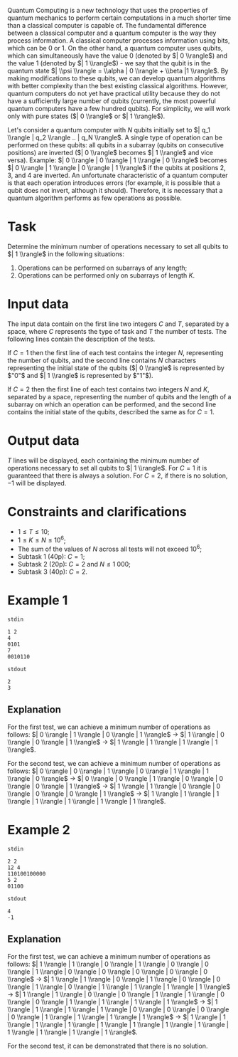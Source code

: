 
Quantum Computing is a new technology that uses the properties of quantum mechanics to perform certain computations in a much shorter time than a classical computer is capable of. The fundamental difference between a classical computer and a quantum computer is the way they process information. A classical computer processes information using bits, which can be $0$ or $1$. On the other hand, a quantum computer uses qubits, which can simultaneously have the value $0$ (denoted by $| 0 \\rangle$) and the value $1$ (denoted by $| 1 \\rangle$) - we say that the qubit is in the quantum state $| \\psi \\rangle = \\alpha | 0 \\rangle + \\beta |1 \\rangle$. By making modifications to these qubits, we can develop quantum algorithms with better complexity than the best existing classical algorithms. However, quantum computers do not yet have practical utility because they do not have a sufficiently large number of qubits (currently, the most powerful quantum computers have a few hundred qubits). For simplicity, we will work only with pure states ($| 0 \\rangle$ or $| 1 \\rangle$).

Let's consider a quantum computer with $N$ qubits initially set to $| q_1 \\rangle | q_2 \\rangle .. | q_N \\rangle$. A single type of operation can be performed on these qubits: all qubits in a subarray (qubits on consecutive positions) are inverted ($| 0 \\rangle$ becomes $| 1 \\rangle$ and vice versa). Example: $| 0 \\rangle | 0 \\rangle | 1 \\rangle | 0 \\rangle$ becomes $| 0 \\rangle | 1 \\rangle | 0 \\rangle | 1 \\rangle$ if the qubits at positions $2$, $3$, and $4$ are inverted. An unfortunate characteristic of a quantum computer is that each operation introduces errors (for example, it is possible that a qubit does not invert, although it should). Therefore, it is necessary that a quantum algorithm performs as few operations as possible.

# Task

Determine the minimum number of operations necessary to set all qubits to $| 1 \\rangle$ in the following situations:

1. Operations can be performed on subarrays of any length;
2. Operations can be performed only on subarrays of length $K$.

# Input data

The input data contain on the first line two integers $C$ and $T$, separated by a space, where $C$ represents the type of task and $T$ the number of tests. The following lines contain the description of the tests.

If $C=1$ then the first line of each test contains the integer $N$, representing the number of qubits, and the second line contains $N$ characters representing the initial state of the qubits ($| 0 \\rangle$ is represented by $"0"$ and $| 1 \\rangle$ is represented by $"1"$).

If $C=2$ then the first line of each test contains two integers $N$ and $K$, separated by a space, representing the number of qubits and the length of a subarray on which an operation can be performed, and the second line contains the initial state of the qubits, described the same as for $C=1$.

# Output data

$T$ lines will be displayed, each containing the minimum number of operations necessary to set all qubits to $| 1 \\rangle$. For $C=1$ it is guaranteed that there is always a solution. For $C=2$, if there is no solution, $-1$ will be displayed.

# Constraints and clarifications

* $1 \leq T \leq 10$;
* $1 \leq K \leq N \leq 10^6$;
* The sum of the values of $N$ across all tests will not exceed $10^6$;
* Subtask $1$ ($40$p): $C = 1$;
* Subtask $2$ ($20$p): $C = 2$ and $N \leq 1\ 000$;
* Subtask $3$ ($40$p): $C = 2$.

# Example 1

`stdin`
```
1 2 
4 
0101 
7 
0010110
```

`stdout`
```
2
3
```

## Explanation

For the first test, we can achieve a minimum number of operations as follows: $| 0 \\rangle | 1 \\rangle | 0 \\rangle | 1 \\rangle$ $\rightarrow$ $| 1 \\rangle | 0 \\rangle | 0 \\rangle | 1 \\rangle$ $\rightarrow$ $| 1 \\rangle | 1 \\rangle | 1 \\rangle | 1 \\rangle$.

For the second test, we can achieve a minimum number of operations as follows: $| 0 \\rangle | 0 \\rangle | 1 \\rangle | 0 \\rangle | 1 \\rangle | 1 \\rangle | 0 \\rangle$ $\rightarrow$ $| 0 \\rangle | 0 \\rangle | 1 \\rangle | 0 \\rangle | 0 \\rangle | 0 \\rangle | 1 \\rangle$ $\rightarrow$ $| 1 \\rangle | 1 \\rangle | 0 \\rangle | 0 \\rangle | 0 \\rangle | 0 \\rangle | 1 \\rangle$ $\rightarrow$ $| 1 \\rangle | 1 \\rangle | 1 \\rangle | 1 \\rangle | 1 \\rangle | 1 \\rangle | 1 \\rangle$.

# Example 2

`stdin`
```
2 2 
12 4 
110100100000 
5 2 
01100
```

`stdout`
```
4
-1
```

## Explanation

For the first test, we can achieve a minimum number of operations as follows: $| 1 \\rangle | 1 \\rangle | 0 \\rangle | 1 \\rangle | 0 \\rangle | 0 \\rangle | 1 \\rangle | 0 \\rangle | 0 \\rangle | 0 \\rangle | 0 \\rangle | 0 \\rangle$ $\rightarrow$ $| 1 \\rangle | 1 \\rangle | 0 \\rangle | 1 \\rangle | 0 \\rangle | 0 \\rangle | 1 \\rangle | 0 \\rangle | 1 \\rangle | 1 \\rangle | 1 \\rangle | 1 \\rangle$ $\rightarrow$ $| 1 \\rangle | 1 \\rangle | 0 \\rangle | 0 \\rangle | 1 \\rangle | 1 \\rangle | 0 \\rangle | 0 \\rangle | 1 \\rangle | 1 \\rangle | 1 \\rangle | 1 \\rangle$ $\rightarrow$ $| 1 \\rangle | 1 \\rangle | 1 \\rangle | 1 \\rangle | 0 \\rangle | 0 \\rangle | 0 \\rangle | 0 \\rangle | 1 \\rangle | 1 \\rangle | 1 \\rangle | 1 \\rangle$ $\rightarrow$ $| 1 \\rangle | 1 \\rangle | 1 \\rangle | 1 \\rangle | 1 \\rangle | 1 \\rangle | 1 \\rangle | 1 \\rangle | 1 \\rangle | 1 \\rangle | 1 \\rangle | 1 \\rangle$.

For the second test, it can be demonstrated that there is no solution.
